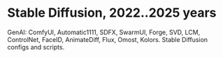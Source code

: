 # Stable Diffusion, 2022..2025 years
GenAI: ComfyUI, Automatic1111, SDFX, SwarmUI, Forge, SVD, LCM, ControlNet, FaceID, AnimateDiff, Flux, Omost, Kolors.
Stable Diffusion configs and scripts.
